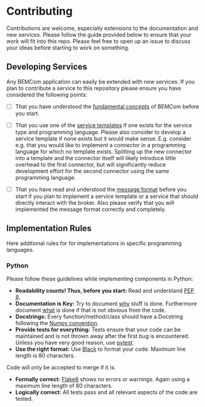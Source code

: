 # Contributing

Contributions are welcome, especially extensions to the documentation and new services. Please follow the guide provided below to ensure that your work will fit into this repo. Please feel free to open up an issue to discuss your ideas before starting to work on something.



## Developing Services

Any BEMCom application can easily be extended with new services. If you plan to contribute a service to this repository please ensure you have considered the following points:

* [ ] That you have understood the [fundamental concepts](./01_concepts.md) of BEMCom before you start.
* [ ] That you use one of the [service templates](../service_templates/) if one exists for the service type and programming language. Please also consider to develop a service template if none exists but it would make sense. E.g. consider e.g. that you would like to implement a connector in a programming language for which no template exists. Splitting up the new connector into a template and the connector itself will likely introduce little overhead to the first connector, but will significantly reduce development effort for the second connector using the same programming language.
* [ ] That you have read and understood the [message format](./04_message_format.md) before you start if you plan to implement a service template or a service that should directly interact with the broker. Also please verify that you will implemented the message format correctly and completely.



## Implementation Rules

Here additional rules for for implementations in specific programming languages.

### Python

Please follow these guidelines while implementing components in Python:

* **Readability counts! Thus, before you start:** Read and understand [PEP 8](https://www.python.org/dev/peps/pep-0008/).
* **Documentation is Key:** Try to document <u>why</u> stuff is done. Furthermore document <u>what</u> is done if that is not obvious from the code. 
* **Docstrings:** Every function/method/class should have a Docstring following the [Numpy convention](https://numpydoc.readthedocs.io/en/latest/format.html).
* **Provide tests for everything:** Tests ensure that your code can be maintained and is not thrown away after the first bug is encountered. Unless you have very good reason, use [pytest](https://docs.pytest.org/).
* **Use the right format:** Use [Black](https://github.com/psf/black) to format your code. Maximum line length is 80 characters.

Code will only be accepted to merge if it is:

* **Formally correct:** [Flake8](https://flake8.pycqa.org/en/latest/) shows no errors or warnings. Again using a maximum line length of 80 characters.
* **Logically correct:** All tests pass and all relevant aspects of the code are tested.
